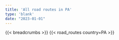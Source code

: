 ```yaml
---
title: 'All road routes in PA'
type: 'blank'
date: "2023-01-01"
---
```


{{< breadcrumbs >}}
{{< road_routes country=PA >}}
